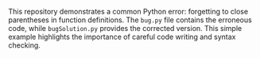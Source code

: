 This repository demonstrates a common Python error: forgetting to close parentheses in function definitions.  The `bug.py` file contains the erroneous code, while `bugSolution.py` provides the corrected version.  This simple example highlights the importance of careful code writing and syntax checking.